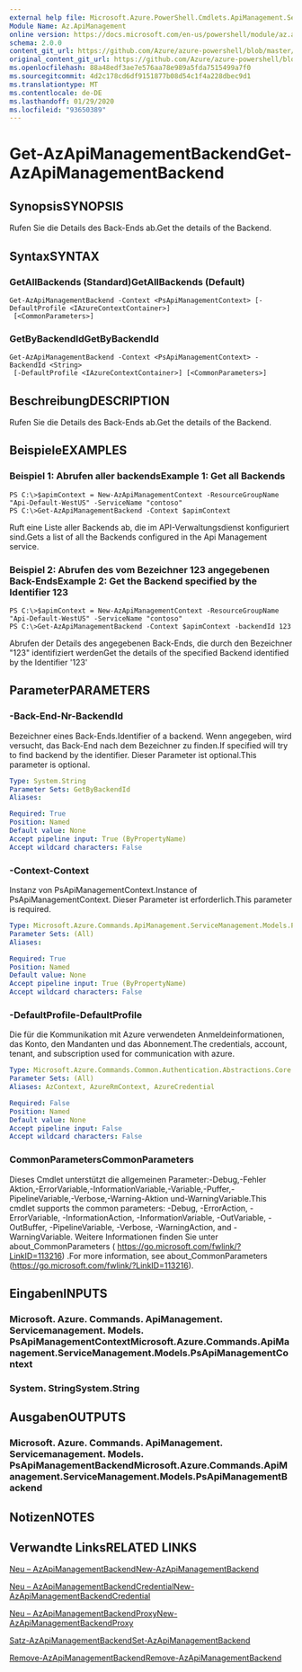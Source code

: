 ```yaml
---
external help file: Microsoft.Azure.PowerShell.Cmdlets.ApiManagement.ServiceManagement.dll-Help.xml
Module Name: Az.ApiManagement
online version: https://docs.microsoft.com/en-us/powershell/module/az.apimanagement/get-azapimanagementbackend
schema: 2.0.0
content_git_url: https://github.com/Azure/azure-powershell/blob/master/src/ApiManagement/ApiManagement/help/Get-AzApiManagementBackend.md
original_content_git_url: https://github.com/Azure/azure-powershell/blob/master/src/ApiManagement/ApiManagement/help/Get-AzApiManagementBackend.md
ms.openlocfilehash: 88a48edf3ae7e576aa78e989a5fda7515499a7f0
ms.sourcegitcommit: 4d2c178cd6df9151877b08d54c1f4a228dbec9d1
ms.translationtype: MT
ms.contentlocale: de-DE
ms.lasthandoff: 01/29/2020
ms.locfileid: "93650389"
---
```

# <span data-ttu-id="cb426-101">Get-AzApiManagementBackend</span><span class="sxs-lookup"><span data-stu-id="cb426-101">Get-AzApiManagementBackend</span></span>

## <span data-ttu-id="cb426-102">Synopsis</span><span class="sxs-lookup"><span data-stu-id="cb426-102">SYNOPSIS</span></span>
<span data-ttu-id="cb426-103">Rufen Sie die Details des Back-Ends ab.</span><span class="sxs-lookup"><span data-stu-id="cb426-103">Get the details of the Backend.</span></span>

## <span data-ttu-id="cb426-104">Syntax</span><span class="sxs-lookup"><span data-stu-id="cb426-104">SYNTAX</span></span>

### <span data-ttu-id="cb426-105">GetAllBackends (Standard)</span><span class="sxs-lookup"><span data-stu-id="cb426-105">GetAllBackends (Default)</span></span>
```
Get-AzApiManagementBackend -Context <PsApiManagementContext> [-DefaultProfile <IAzureContextContainer>]
 [<CommonParameters>]
```

### <span data-ttu-id="cb426-106">GetByBackendId</span><span class="sxs-lookup"><span data-stu-id="cb426-106">GetByBackendId</span></span>
```
Get-AzApiManagementBackend -Context <PsApiManagementContext> -BackendId <String>
 [-DefaultProfile <IAzureContextContainer>] [<CommonParameters>]
```

## <span data-ttu-id="cb426-107">Beschreibung</span><span class="sxs-lookup"><span data-stu-id="cb426-107">DESCRIPTION</span></span>
<span data-ttu-id="cb426-108">Rufen Sie die Details des Back-Ends ab.</span><span class="sxs-lookup"><span data-stu-id="cb426-108">Get the details of the Backend.</span></span>

## <span data-ttu-id="cb426-109">Beispiele</span><span class="sxs-lookup"><span data-stu-id="cb426-109">EXAMPLES</span></span>

### <span data-ttu-id="cb426-110">Beispiel 1: Abrufen aller backends</span><span class="sxs-lookup"><span data-stu-id="cb426-110">Example 1: Get all Backends</span></span>
```
PS C:\>$apimContext = New-AzApiManagementContext -ResourceGroupName "Api-Default-WestUS" -ServiceName "contoso"
PS C:\>Get-AzApiManagementBackend -Context $apimContext
```

<span data-ttu-id="cb426-111">Ruft eine Liste aller Backends ab, die im API-Verwaltungsdienst konfiguriert sind.</span><span class="sxs-lookup"><span data-stu-id="cb426-111">Gets a list of all the Backends configured in the Api Management service.</span></span>

### <span data-ttu-id="cb426-112">Beispiel 2: Abrufen des vom Bezeichner 123 angegebenen Back-Ends</span><span class="sxs-lookup"><span data-stu-id="cb426-112">Example 2: Get the Backend specified by the Identifier 123</span></span>
```
PS C:\>$apimContext = New-AzApiManagementContext -ResourceGroupName "Api-Default-WestUS" -ServiceName "contoso"
PS C:\>Get-AzApiManagementBackend -Context $apimContext -backendId 123
```

<span data-ttu-id="cb426-113">Abrufen der Details des angegebenen Back-Ends, die durch den Bezeichner "123" identifiziert werden</span><span class="sxs-lookup"><span data-stu-id="cb426-113">Get the details of the specified Backend identified by the Identifier '123'</span></span>

## <span data-ttu-id="cb426-114">Parameter</span><span class="sxs-lookup"><span data-stu-id="cb426-114">PARAMETERS</span></span>

### <span data-ttu-id="cb426-115">-Back-End-Nr</span><span class="sxs-lookup"><span data-stu-id="cb426-115">-BackendId</span></span>
<span data-ttu-id="cb426-116">Bezeichner eines Back-Ends.</span><span class="sxs-lookup"><span data-stu-id="cb426-116">Identifier of a backend.</span></span>
<span data-ttu-id="cb426-117">Wenn angegeben, wird versucht, das Back-End nach dem Bezeichner zu finden.</span><span class="sxs-lookup"><span data-stu-id="cb426-117">If specified will try to find backend by the identifier.</span></span>
<span data-ttu-id="cb426-118">Dieser Parameter ist optional.</span><span class="sxs-lookup"><span data-stu-id="cb426-118">This parameter is optional.</span></span>

```yaml
Type: System.String
Parameter Sets: GetByBackendId
Aliases:

Required: True
Position: Named
Default value: None
Accept pipeline input: True (ByPropertyName)
Accept wildcard characters: False
```

### <span data-ttu-id="cb426-119">-Context</span><span class="sxs-lookup"><span data-stu-id="cb426-119">-Context</span></span>
<span data-ttu-id="cb426-120">Instanz von PsApiManagementContext.</span><span class="sxs-lookup"><span data-stu-id="cb426-120">Instance of PsApiManagementContext.</span></span>
<span data-ttu-id="cb426-121">Dieser Parameter ist erforderlich.</span><span class="sxs-lookup"><span data-stu-id="cb426-121">This parameter is required.</span></span>

```yaml
Type: Microsoft.Azure.Commands.ApiManagement.ServiceManagement.Models.PsApiManagementContext
Parameter Sets: (All)
Aliases:

Required: True
Position: Named
Default value: None
Accept pipeline input: True (ByPropertyName)
Accept wildcard characters: False
```

### <span data-ttu-id="cb426-122">-DefaultProfile</span><span class="sxs-lookup"><span data-stu-id="cb426-122">-DefaultProfile</span></span>
<span data-ttu-id="cb426-123">Die für die Kommunikation mit Azure verwendeten Anmeldeinformationen, das Konto, den Mandanten und das Abonnement.</span><span class="sxs-lookup"><span data-stu-id="cb426-123">The credentials, account, tenant, and subscription used for communication with azure.</span></span>

```yaml
Type: Microsoft.Azure.Commands.Common.Authentication.Abstractions.Core.IAzureContextContainer
Parameter Sets: (All)
Aliases: AzContext, AzureRmContext, AzureCredential

Required: False
Position: Named
Default value: None
Accept pipeline input: False
Accept wildcard characters: False
```

### <span data-ttu-id="cb426-124">CommonParameters</span><span class="sxs-lookup"><span data-stu-id="cb426-124">CommonParameters</span></span>
<span data-ttu-id="cb426-125">Dieses Cmdlet unterstützt die allgemeinen Parameter:-Debug,-Fehler Aktion,-ErrorVariable,-InformationVariable,-Variable,-Puffer,-PipelineVariable,-Verbose,-Warning-Aktion und-WarningVariable.</span><span class="sxs-lookup"><span data-stu-id="cb426-125">This cmdlet supports the common parameters: -Debug, -ErrorAction, -ErrorVariable, -InformationAction, -InformationVariable, -OutVariable, -OutBuffer, -PipelineVariable, -Verbose, -WarningAction, and -WarningVariable.</span></span> <span data-ttu-id="cb426-126">Weitere Informationen finden Sie unter about_CommonParameters ( https://go.microsoft.com/fwlink/?LinkID=113216) .</span><span class="sxs-lookup"><span data-stu-id="cb426-126">For more information, see about_CommonParameters (https://go.microsoft.com/fwlink/?LinkID=113216).</span></span>

## <span data-ttu-id="cb426-127">Eingaben</span><span class="sxs-lookup"><span data-stu-id="cb426-127">INPUTS</span></span>

### <span data-ttu-id="cb426-128">Microsoft. Azure. Commands. ApiManagement. Servicemanagement. Models. PsApiManagementContext</span><span class="sxs-lookup"><span data-stu-id="cb426-128">Microsoft.Azure.Commands.ApiManagement.ServiceManagement.Models.PsApiManagementContext</span></span>

### <span data-ttu-id="cb426-129">System. String</span><span class="sxs-lookup"><span data-stu-id="cb426-129">System.String</span></span>

## <span data-ttu-id="cb426-130">Ausgaben</span><span class="sxs-lookup"><span data-stu-id="cb426-130">OUTPUTS</span></span>

### <span data-ttu-id="cb426-131">Microsoft. Azure. Commands. ApiManagement. Servicemanagement. Models. PsApiManagementBackend</span><span class="sxs-lookup"><span data-stu-id="cb426-131">Microsoft.Azure.Commands.ApiManagement.ServiceManagement.Models.PsApiManagementBackend</span></span>

## <span data-ttu-id="cb426-132">Notizen</span><span class="sxs-lookup"><span data-stu-id="cb426-132">NOTES</span></span>

## <span data-ttu-id="cb426-133">Verwandte Links</span><span class="sxs-lookup"><span data-stu-id="cb426-133">RELATED LINKS</span></span>

[<span data-ttu-id="cb426-134">Neu – AzApiManagementBackend</span><span class="sxs-lookup"><span data-stu-id="cb426-134">New-AzApiManagementBackend</span></span>](./New-AzApiManagementBackend.md)

[<span data-ttu-id="cb426-135">Neu – AzApiManagementBackendCredential</span><span class="sxs-lookup"><span data-stu-id="cb426-135">New-AzApiManagementBackendCredential</span></span>](./New-AzApiManagementBackendCredential.md)

[<span data-ttu-id="cb426-136">Neu – AzApiManagementBackendProxy</span><span class="sxs-lookup"><span data-stu-id="cb426-136">New-AzApiManagementBackendProxy</span></span>](./New-AzApiManagementBackendProxy.md)

[<span data-ttu-id="cb426-137">Satz-AzApiManagementBackend</span><span class="sxs-lookup"><span data-stu-id="cb426-137">Set-AzApiManagementBackend</span></span>](./Set-AzApiManagementBackend.md)

[<span data-ttu-id="cb426-138">Remove-AzApiManagementBackend</span><span class="sxs-lookup"><span data-stu-id="cb426-138">Remove-AzApiManagementBackend</span></span>](./Remove-AzApiManagementBackend.md)

